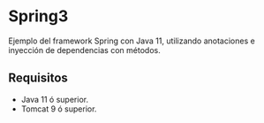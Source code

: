# Spring3
Ejemplo del framework Spring con Java 11, utilizando anotaciones e inyección de dependencias con métodos.

## Requisitos
* Java 11 ó superior.
* Tomcat 9 ó superior.
